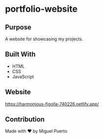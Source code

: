 # portfolio-website

## Purpose
A website for showcasing my projects.

## Built With
* HTML
* CSS
* JavaScript

## Website
https://harmonious-figolla-740226.netlify.app/

## Contribution
Made with ❤️ by Miguel Puerto

